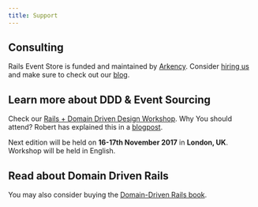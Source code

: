 ```yaml
---
title: Support
---
```


## Consulting

Rails Event Store is funded and maintained by [Arkency](https://arkency.com). Consider [hiring us](http://arkency.com/hire-us) and make sure to check out our [blog](http://blog.arkency.com).

## Learn more about DDD & Event Sourcing

Check our [Rails + Domain Driven Design Workshop](http://blog.arkency.com/domain-driven-rails-workshop-london/).
Why You should attend? Robert has explained this in a [blogpost](http://blog.arkency.com/2016/12/why-would-you-even-want-to-listen-about-ddd/).


Next edition will be held on **16-17th November 2017** in **London, UK**. Workshop will be held in English.

## Read about Domain Driven Rails

You may also consider buying the [Domain-Driven Rails book](http://blog.arkency.com/domain-driven-rails/).
